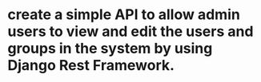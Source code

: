 # create a simple API to allow admin users to view and edit the users and groups in the system by using Django Rest Framework.
